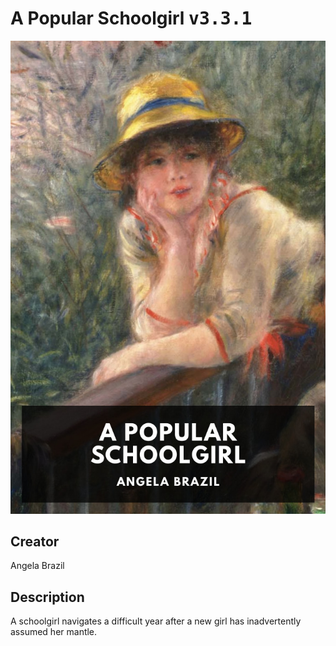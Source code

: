 
# A Popular Schoolgirl <kbd>v3.3.1</kbd>

<center>
  <img src="./cover-1024.jpg"/>
</center>

## Creator
Angela Brazil

## Description
A schoolgirl navigates a difficult year after a new girl has inadvertently assumed her mantle.
